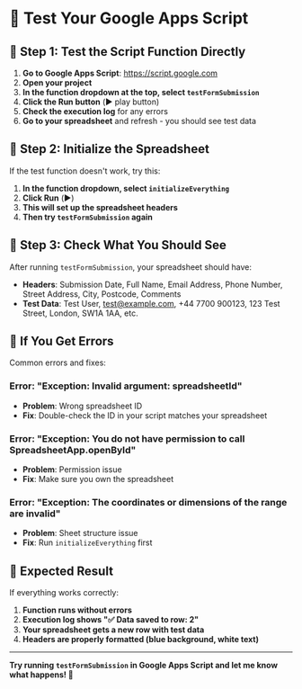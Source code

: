 # 🧪 Test Your Google Apps Script

## 🎯 **Step 1: Test the Script Function Directly**

1. **Go to Google Apps Script**: https://script.google.com
2. **Open your project**
3. **In the function dropdown at the top, select `testFormSubmission`**
4. **Click the Run button** (▶️ play button)
5. **Check the execution log** for any errors
6. **Go to your spreadsheet** and refresh - you should see test data

## 🎯 **Step 2: Initialize the Spreadsheet**

If the test function doesn't work, try this:

1. **In the function dropdown, select `initializeEverything`**
2. **Click Run** (▶️)
3. **This will set up the spreadsheet headers**
4. **Then try `testFormSubmission` again**

## 🎯 **Step 3: Check What You Should See**

After running `testFormSubmission`, your spreadsheet should have:
- **Headers**: Submission Date, Full Name, Email Address, Phone Number, Street Address, City, Postcode, Comments
- **Test Data**: Test User, test@example.com, +44 7700 900123, 123 Test Street, London, SW1A 1AA, etc.

## 🚨 **If You Get Errors**

Common errors and fixes:

### Error: "Exception: Invalid argument: spreadsheetId"
- **Problem**: Wrong spreadsheet ID
- **Fix**: Double-check the ID in your script matches your spreadsheet

### Error: "Exception: You do not have permission to call SpreadsheetApp.openById"
- **Problem**: Permission issue
- **Fix**: Make sure you own the spreadsheet

### Error: "Exception: The coordinates or dimensions of the range are invalid"
- **Problem**: Sheet structure issue
- **Fix**: Run `initializeEverything` first

## 🎯 **Expected Result**

If everything works correctly:
1. **Function runs without errors**
2. **Execution log shows "✅ Data saved to row: 2"**
3. **Your spreadsheet gets a new row with test data**
4. **Headers are properly formatted (blue background, white text)**

---

**Try running `testFormSubmission` in Google Apps Script and let me know what happens! 🚀**